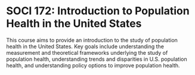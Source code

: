 # SOCI 172: Introduction to Population Health in the United States

This course aims to provide an introduction to the study of population health in the United States. Key goals include understanding the measurement and theoretical frameworks underlying the study of population health, understanding trends and disparities in U.S. population health, and understanding policy options to improve population health.